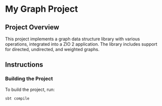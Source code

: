 # My Graph Project

## Project Overview

This project implements a graph data structure library with various operations, integrated into a ZIO 2 application. The library includes support for directed, undirected, and weighted graphs.

## Instructions

### Building the Project

To build the project, run:

```shell
sbt compile

